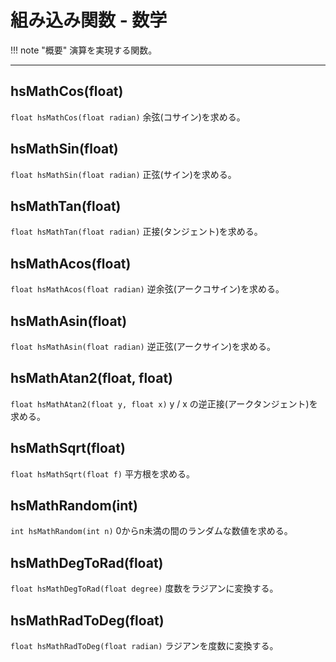 
# 組み込み関数 - 数学

!!! note "概要"
    演算を実現する関数。

***

## hsMathCos(float)

`float hsMathCos(float radian)`
余弦(コサイン)を求める。

## hsMathSin(float)

`float hsMathSin(float radian)`
正弦(サイン)を求める。

## hsMathTan(float)

`float hsMathTan(float radian)`
正接(タンジェント)を求める。

## hsMathAcos(float)

`float hsMathAcos(float radian)`
逆余弦(アークコサイン)を求める。

## hsMathAsin(float)

`float hsMathAsin(float radian)`
逆正弦(アークサイン)を求める。

## hsMathAtan2(float, float)

`float hsMathAtan2(float y, float x)`
y / x の逆正接(アークタンジェント)を求める。

## hsMathSqrt(float)

`float hsMathSqrt(float f)`
平方根を求める。

## hsMathRandom(int)

`int hsMathRandom(int n)`
0からn未満の間のランダムな数値を求める。

## hsMathDegToRad(float)

`float hsMathDegToRad(float degree)`
度数をラジアンに変換する。

## hsMathRadToDeg(float)

`float hsMathRadToDeg(float radian)`
ラジアンを度数に変換する。
